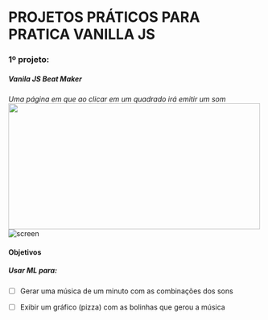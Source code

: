 # PROJETOS PRÁTICOS PARA PRATICA VANILLA JS

### 1º projeto:
##### Vanila JS Beat Maker
*Uma página em que ao clicar em um quadrado irá emitir um som*
<img src="https://user-images.githubusercontent.com/38250720/58458286-33778f00-80ff-11e9-8b75-0b381955ca47.png" height="250" width="500">
![screen](https://user-images.githubusercontent.com/38250720/58458286-33778f00-80ff-11e9-8b75-0b381955ca47.png)

#### Objetivos
##### Usar ML para:
- [ ] Gerar uma música de um minuto com as combinações dos sons
- [ ] Exibir um gráfico (pizza) com as bolinhas que gerou a música

